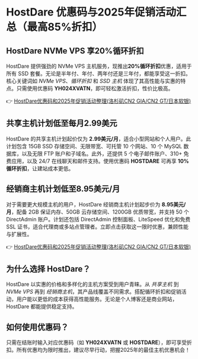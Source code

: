 # HostDare 优惠码与2025年促销活动汇总（最高85%折扣）

## HostDare NVMe VPS 享20%循环折扣

HostDare 提供强劲的 NVMe VPS 主机服务，现推出**20%循环折扣**优惠，适用于所有 SSD 套餐。无论是半年付、年付、两年付还是三年付，都能享受这一折扣。核心关键词如 *NVMe VPS*、*循环折扣* 和 *SSD 主机* 体现了其高性能与实惠的特点。只需使用优惠码 **YH024XVATN**，即可轻松激活折扣，性价比极高。

👉 [HostDare优惠码和2025年促销活动整理(洛杉矶CN2 GIA/CN2 GT/日本软银)](https://bit.ly/hostdare)

## 共享主机计划低至每月2.99美元

HostDare 的共享主机计划起价仅为 **2.99美元/月**，适合小型网站和个人用户。此计划包含 15GB SSD 存储空间、无限带宽、可托管 10 个网站、10 个 MySQL 数据库，以及无限 FTP 账户和子域名。此外，还提供 5 个电子邮件账户、310+ 免费应用，以及 24/7 在线聊天和邮件支持。使用优惠码 **HOSTDARE** 可再享 **10%循环折扣**，让建站成本更低。

## 经销商主机计划低至8.95美元/月

对于需要更大规模主机的用户，HostDare 经销商主机计划起步价为 **8.95美元/月**，配备 2GB 保证内存、50GB 云存储空间、1200GB 优质带宽，并支持 50 个 DirectAdmin 账户。计划还包括 DirectAdmin 控制面板、LiteSpeed 优化和免费 SSL 证书，适合代理商或多站点管理者。立即点击获取这一限时优惠，兼顾性能与扩展性。

👉 [HostDare优惠码和2025年促销活动整理(洛杉矶CN2 GIA/CN2 GT/日本软银)](https://bit.ly/hostdare)

## 为什么选择 HostDare？

HostDare 以实惠的价格和多样化的主机方案受到用户青睐。从 *共享主机* 到 *NVMe VPS* 再到 *经销商主机*，其产品线覆盖不同需求。搭配循环折扣和促销活动，用户能以更低的成本获得高性能服务。无论是个人博客还是商业网站，HostDare 都能提供稳定支持。

## 如何使用优惠码？

只需在结账时输入对应优惠码（如 **YH024XVATN** 或 **HOSTDARE**），即可享受折扣。所有优惠均为限时推出，建议尽早行动，把握2025年的最佳主机优惠机会！